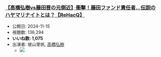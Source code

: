 ### [【高橋弘樹vs藤田晋の元側近】衝撃！藤田ファンド責任者…伝説のハヤマリナイトとは？【ReHacQ】](https://www.youtube.com/watch?v=JFojyNG3pcQ)
-   公開日: 2024-11-15
-   視聴数: 136,294
-   **いいね数: 1,075**
-   出演者: 坡山里帆, [高橋弘樹](/rehacq_fan/people/高橋弘樹 "wikilink")
    - [![](https://img.youtube.com/vi/JFojyNG3pcQ/hqdefault.jpg)](https://www.youtube.com/watch?v=JFojyNG3pcQ)
